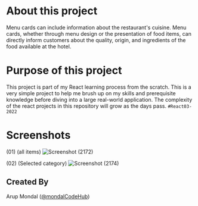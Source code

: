 # About this project
Menu cards can include information about the restaurant's cuisine. Menu cards, whether through menu design or the presentation of food items, can directly inform customers about the quality, origin, and ingredients of the food available at the hotel.

# Purpose of this project
This project is part of my React learning process from the scratch. This is a very simple project to help me brush up on my skills and prerequisite knowledge before diving into a large real-world application. The complexity of the react projects in this repository will grow as the days pass. ``#React03-2022``

# Screenshots 

(01) (all items)
![Screenshot (2172)](https://user-images.githubusercontent.com/88100576/203029665-effd21cf-6010-485e-a97a-586206c6f55f.png)



(02) (Selected category)
![Screenshot (2174)](https://user-images.githubusercontent.com/88100576/203029475-50f56f85-4682-4c82-b5ce-89e0d90de0fd.png)


## Created By
Arup Mondal ([@mondalCodeHub](https://www.github.com/mondalCodeHub))
